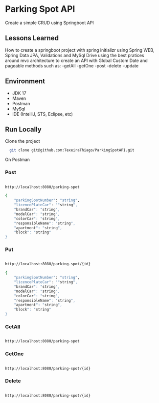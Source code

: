 # Parking Spot API

Create a simple CRUD using Springboot API

## Lessons Learned

How to  create a springboot project with spring initializr using Spring WEB, Spring Data JPA, Validations and MySql Drive using the best pratices around mvc architecture to create an API with Global Custom Date and pageable methods such as:
-getAll
-getOne
-post
-delete
-update  




## Environment 
- JDK 17
- Maven
- Postman
- MySql
- IDE (IntelliJ, STS, Eclipse, etc)

## Run Locally

Clone the project

```bash
  git clone git@github.com:TexeiraThiago/ParkingSpotAPI.git
```

On Postman

### Post

```bash

http://localhost:8080/parking-spot

{
    "parkingSpotNumber": "string",
    "licencePlateCar": ""string",
    "brandCar": "string",
    "modelCar": "string",
    "colorCar": "string",
    "responsibleName": "string",
    "apartment": "string",
    "block": "string"
}
```

### Put
```bash

http://localhost:8080/parking-spot/{id}

{
    "parkingSpotNumber": "string",
    "licencePlateCar": ""string",
    "brandCar": "string",
    "modelCar": "string",
    "colorCar": "string",
    "responsibleName": "string",
    "apartment": "string",
    "block": "string"
}
```

### GetAll
```bash

http://localhost:8080/parking-spot
```
### GetOne

```bash

http://localhost:8080/parking-spot/{id}
```

### Delete

```bash

http://localhost:8080/parking-spot/{id}
```
